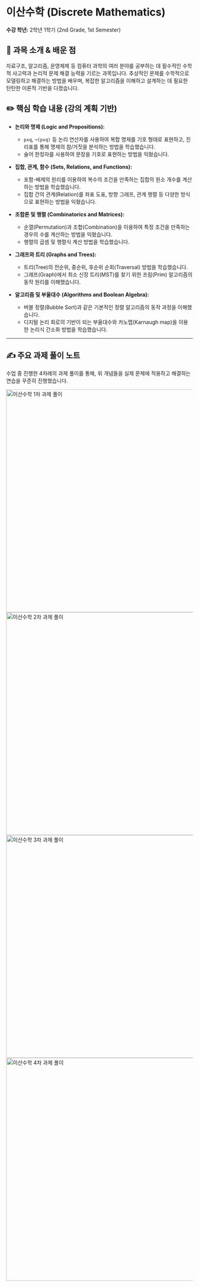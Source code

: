 # 이산수학 (Discrete Mathematics)

**수강 학년:** 2학년 1학기 (2nd Grade, 1st Semester)

## 📖 과목 소개 & 배운 점

자료구조, 알고리즘, 운영체제 등 컴퓨터 과학의 여러 분야를 공부하는 데 필수적인 수학적 사고력과 논리적 문제 해결 능력을 기르는 과목입니다. 추상적인 문제를 수학적으로 모델링하고 해결하는 방법을 배우며, 복잡한 알고리즘을 이해하고 설계하는 데 필요한 탄탄한 이론적 기반을 다졌습니다.

## ✏️ 핵심 학습 내용 (강의 계획 기반)

-   **논리와 명제 (Logic and Propositions):**
    -   `p∧q`, `¬(p∨q)` 등 논리 연산자를 사용하여 복합 명제를 기호 형태로 표현하고, 진리표를 통해 명제의 참/거짓을 분석하는 방법을 학습했습니다.
    -   술어 한정자를 사용하여 문장을 기호로 표현하는 방법을 익혔습니다.

-   **집합, 관계, 함수 (Sets, Relations, and Functions):**
    -   포함-배제의 원리를 이용하여 복수의 조건을 만족하는 집합의 원소 개수를 계산하는 방법을 학습했습니다.
    -   집합 간의 관계(Relation)를 좌표 도표, 방향 그래프, 관계 행렬 등 다양한 방식으로 표현하는 방법을 익혔습니다.

-   **조합론 및 행렬 (Combinatorics and Matrices):**
    -   순열(Permutation)과 조합(Combination)을 이용하여 특정 조건을 만족하는 경우의 수를 계산하는 방법을 익혔습니다.
    -   행렬의 곱셈 및 행렬식 계산 방법을 학습했습니다.

-   **그래프와 트리 (Graphs and Trees):**
    -   트리(Tree)의 전순위, 중순위, 후순위 순회(Traversal) 방법을 학습했습니다.
    -   그래프(Graph)에서 최소 신장 트리(MST)를 찾기 위한 프림(Prim) 알고리즘의 동작 원리를 이해했습니다.

-   **알고리즘 및 부울대수 (Algorithms and Boolean Algebra):**
    -   버블 정렬(Bubble Sort)과 같은 기본적인 정렬 알고리즘의 동작 과정을 이해했습니다.
    -   디지털 논리 회로의 기반이 되는 부울대수와 카노맵(Karnaugh map)을 이용한 논리식 간소화 방법을 학습했습니다.

---

## ✍️ 주요 과제 풀이 노트

수업 중 진행한 4차례의 과제 풀이를 통해, 위 개념들을 실제 문제에 적용하고 해결하는 연습을 꾸준히 진행했습니다.

<img src="./discrete-math-assignment-1.jpg" alt="이산수학 1차 과제 풀이" width="600"/>
<img src="./discrete-math-assignment-2.jpg" alt="이산수학 2차 과제 풀이" width="600"/>
<img src="./discrete-math-assignment-3.jpg" alt="이산수학 3차 과제 풀이" width="600"/>
<img src="./discrete-math-assignment-4.jpg" alt="이산수학 4차 과제 풀이" width="600"/>
